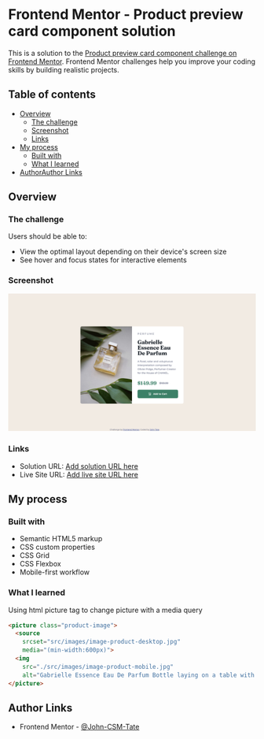 # Frontend Mentor - Product preview card component solution

This is a solution to the [Product preview card component challenge on Frontend Mentor](https://www.frontendmentor.io/challenges/product-preview-card-component-GO7UmttRfa). Frontend Mentor challenges help you improve your coding skills by building realistic projects. 

## Table of contents

- [Overview](#overview)
  - [The challenge](#the-challenge)
  - [Screenshot](#screenshot)
  - [Links](#links)
- [My process](#my-process)
  - [Built with](#built-with)
  - [What I learned](#what-i-learned)
- [AuthorAuthor Links](#author-links)


## Overview

### The challenge

Users should be able to:

- View the optimal layout depending on their device's screen size
- See hover and focus states for interactive elements

### Screenshot

![desktop screenshot](./screenshot-desktop.png)

### Links

- Solution URL: [Add solution URL here](https://your-solution-url.com)
- Live Site URL: [Add live site URL here](https://your-live-site-url.com)

## My process

### Built with

- Semantic HTML5 markup
- CSS custom properties
- CSS Grid
- CSS Flexbox
- Mobile-first workflow

### What I learned

Using html picture tag to change picture with a media query 

```html
<picture class="product-image">
  <source 
    srcset="src/images/image-product-desktop.jpg"
    media="(min-width:600px)">
  <img 
    src="./src/images/image-product-mobile.jpg" 
    alt="Gabrielle Essence Eau De Parfum Bottle laying on a table with leaves.">
</picture>
```

## Author Links

- Frontend Mentor - [@John-CSM-Tate](https://www.frontendmentor.io/profile/John-CSM-Tate)